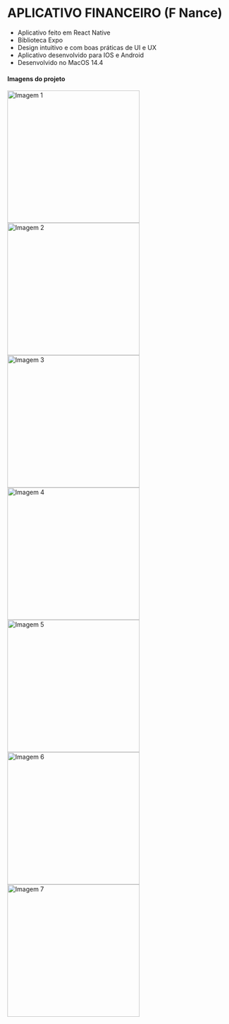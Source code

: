 # APLICATIVO FINANCEIRO (F Nance)

>

- Aplicativo feito em React Native
- Biblioteca Expo
- Design intuitivo e com boas práticas de UI e UX
- Aplicativo desenvolvido para IOS e Android
- Desenvolvido no MacOS 14.4

>

#### Imagens do projeto
<img width="300" alt="Imagem 1" src="https://github.com/herbertribeiro19/AwesomeProject/assets/84207944/b7a1d1cf-2fb0-4a36-a911-64bc6564b1dc">
<img width="300" alt="Imagem 2" src="https://github.com/herbertribeiro19/AwesomeProject/assets/84207944/58921e43-741b-44e0-9a13-70cd1c876a5b">
<img width="300" alt="Imagem 3" src="https://github.com/herbertribeiro19/AwesomeProject/assets/84207944/5cf1eaf4-456e-4ad2-93ee-1e84b8cdc036">
<img width="300" alt="Imagem 4" src="https://github.com/herbertribeiro19/AwesomeProject/assets/84207944/42adf704-c92c-4cb9-9b9e-29b609293268">
<img width="300" alt="Imagem 5" src="https://github.com/herbertribeiro19/AwesomeProject/assets/84207944/50fbdac7-46c5-4097-933b-7a06f9a7baf5">
<img width="300" alt="Imagem 6" src="https://github.com/herbertribeiro19/AwesomeProject/assets/84207944/0f2f7c92-577b-4660-a33a-d4a20059bae7">
<img width="300" alt="Imagem 7" src="https://github.com/herbertribeiro19/AwesomeProject/assets/84207944/313ccfb6-cb4d-4cb7-8f66-013f7e45db31">



